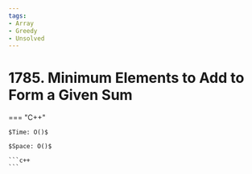 ```yaml
---
tags:
- Array
- Greedy
- Unsolved
---
```



# 1785. Minimum Elements to Add to Form a Given Sum

=== "C++"

    $Time: O()$

    $Space: O()$

    ```c++
    ```